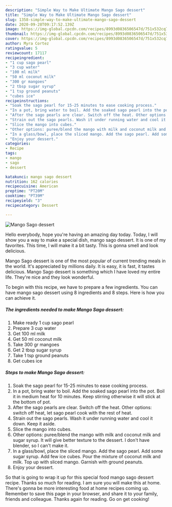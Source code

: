 ```yaml
---
description: "Simple Way to Make Ultimate Mango Sago dessert"
title: "Simple Way to Make Ultimate Mango Sago dessert"
slug: 1358-simple-way-to-make-ultimate-mango-sago-dessert
date: 2020-09-28T09:17:52.139Z
image: https://img-global.cpcdn.com/recipes/8993d0836506547d/751x532cq70/mango-sago-dessert-recipe-main-photo.jpg
thumbnail: https://img-global.cpcdn.com/recipes/8993d0836506547d/751x532cq70/mango-sago-dessert-recipe-main-photo.jpg
cover: https://img-global.cpcdn.com/recipes/8993d0836506547d/751x532cq70/mango-sago-dessert-recipe-main-photo.jpg
author: Myra Cortez
ratingvalue: 5
reviewcount: 17117
recipeingredient:
- "1 cup sago pearl"
- "3 cup water"
- "100 ml milk"
- "50 ml coconut milk"
- "300 gr mangoes"
- "2 tbsp sugar syrup"
- "1 tsp ground peanuts"
- "cubes ice"
recipeinstructions:
- "Soak the sago pearl for 15-25 minutes to ease cooking process."
- "In a pot, bring water to boil. Add the soaked sago pearl into the pot. Boil it in medium heat for 10 minutes. Keep stirring otherwise it will stick at the bottom of pot."
- "After the sago pearls are clear. Switch off the heat. Other options: switch off heat, let sago pearl cook with the rest of heat."
- "Strain out the sago pearls. Wash it under running water and cool it down. Keep it aside."
- "Slice the mango into cubes."
- "Other options: puree/blend the mango with milk and coconut milk and sugar syrup. It will give better texture to the dessert. I don&#39;t have blender, so I can&#39;t make it."
- "In a glass/bowl, place the sliced mango. Add the sago pearl. Add some sugar syrup. Add few ice cubes. Pour the mixture of coconut milk and milk. Top up with sliced mango. Garnish with ground peanuts."
- "Enjoy your dessert."
categories:
- Recipe
tags:
- mango
- sago
- dessert

katakunci: mango sago dessert 
nutrition: 162 calories
recipecuisine: American
preptime: "PT20M"
cooktime: "PT39M"
recipeyield: "3"
recipecategory: Dessert

---
```



![Mango Sago dessert](https://img-global.cpcdn.com/recipes/8993d0836506547d/751x532cq70/mango-sago-dessert-recipe-main-photo.jpg)

Hello everybody, hope you're having an amazing day today. Today, I will show you a way to make a special dish, mango sago dessert. It is one of my favorites. This time, I will make it a bit tasty. This is gonna smell and look delicious.



Mango Sago dessert is one of the most popular of current trending meals in the world. It's appreciated by millions daily. It is easy, it is fast, it tastes delicious. Mango Sago dessert is something which I have loved my entire life. They're nice and they look wonderful.


To begin with this recipe, we have to prepare a few ingredients. You can have mango sago dessert using 8 ingredients and 8 steps. Here is how you can achieve it.

<!--inarticleads1-->

##### The ingredients needed to make Mango Sago dessert:

1. Make ready 1 cup sago pearl
1. Prepare 3 cup water
1. Get 100 ml milk
1. Get 50 ml coconut milk
1. Take 300 gr mangoes
1. Get 2 tbsp sugar syrup
1. Take 1 tsp ground peanuts
1. Get cubes ice




<!--inarticleads2-->

##### Steps to make Mango Sago dessert:

1. Soak the sago pearl for 15-25 minutes to ease cooking process.
1. In a pot, bring water to boil. Add the soaked sago pearl into the pot. Boil it in medium heat for 10 minutes. Keep stirring otherwise it will stick at the bottom of pot.
1. After the sago pearls are clear. Switch off the heat. Other options: switch off heat, let sago pearl cook with the rest of heat.
1. Strain out the sago pearls. Wash it under running water and cool it down. Keep it aside.
1. Slice the mango into cubes.
1. Other options: puree/blend the mango with milk and coconut milk and sugar syrup. It will give better texture to the dessert. I don&#39;t have blender, so I can&#39;t make it.
1. In a glass/bowl, place the sliced mango. Add the sago pearl. Add some sugar syrup. Add few ice cubes. Pour the mixture of coconut milk and milk. Top up with sliced mango. Garnish with ground peanuts.
1. Enjoy your dessert.




So that is going to wrap it up for this special food mango sago dessert recipe. Thanks so much for reading. I am sure you will make this at home. There's gonna be more interesting food at home recipes coming up. Remember to save this page in your browser, and share it to your family, friends and colleague. Thanks again for reading. Go on get cooking!
